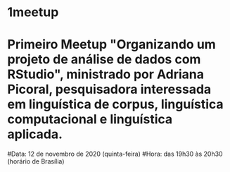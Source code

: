 # 1meetup
# Primeiro Meetup "Organizando um projeto de análise de dados com RStudio", ministrado por Adriana Picoral, pesquisadora interessada em linguística de corpus, linguística computacional e linguística aplicada.

#Data: 12 de novembro de 2020 (quinta-feira)
#Hora: das 19h30 às 20h30 (horário de Brasília)
